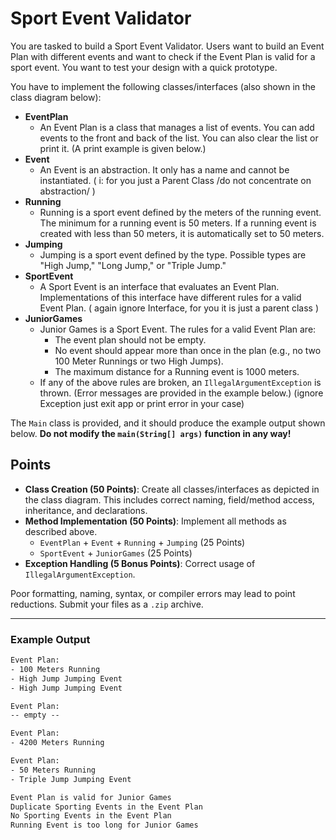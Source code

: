 # Sport Event Validator

You are tasked to build a Sport Event Validator. Users want to build an Event Plan with different events and want to check if the Event Plan is valid for a sport event. You want to test your design with a quick prototype.

You have to implement the following classes/interfaces (also shown in the class diagram below):

   - **EventPlan**
        - An Event Plan is a class that manages a list of events. You can add events to the front and back of the list. You can also clear the list or print it. (A print example is given below.)
   - **Event**
        - An Event is an abstraction. It only has a name and cannot be instantiated. ( i: for you just a Parent Class /do not concentrate on abstraction/ )
   - **Running**
        - Running is a sport event defined by the meters of the running event. The minimum for a running event is 50 meters. If a running event is created with less than 50 meters, it is automatically set to 50 meters.
   - **Jumping**
        - Jumping is a sport event defined by the type. Possible types are "High Jump," "Long Jump," or "Triple Jump."
   - **SportEvent**
        - A Sport Event is an interface that evaluates an Event Plan. Implementations of this interface have different rules for a valid Event Plan. ( again ignore Interface, for you it is just a parent class )
   - **JuniorGames**
        - Junior Games is a Sport Event. The rules for a valid Event Plan are:
            - The event plan should not be empty.
            - No event should appear more than once in the plan (e.g., no two 100 Meter Runnings or two High Jumps).
            - The maximum distance for a Running event is 1000 meters.
        - If any of the above rules are broken, an `IllegalArgumentException` is thrown. (Error messages are provided in the example below.) (ignore Exception just exit app or print error in your case)

The `Main` class is provided, and it should produce the example output shown below. **Do not modify the `main(String[] args)` function in any way!**

## Points

   - **Class Creation (50 Points)**: Create all classes/interfaces as depicted in the class diagram. This includes correct naming, field/method access, inheritance, and declarations.
   - **Method Implementation (50 Points)**: Implement all methods as described above.
       - `EventPlan` + `Event` + `Running` + `Jumping` (25 Points)
       - `SportEvent` + `JuniorGames` (25 Points)
   - **Exception Handling (5 Bonus Points)**: Correct usage of `IllegalArgumentException`.

Poor formatting, naming, syntax, or compiler errors may lead to point reductions. Submit your files as a `.zip` archive.

---

### Example Output

```txt
Event Plan:
- 100 Meters Running
- High Jump Jumping Event
- High Jump Jumping Event

Event Plan:
-- empty --

Event Plan:
- 4200 Meters Running

Event Plan:
- 50 Meters Running
- Triple Jump Jumping Event

Event Plan is valid for Junior Games
Duplicate Sporting Events in the Event Plan
No Sporting Events in the Event Plan
Running Event is too long for Junior Games 
```
